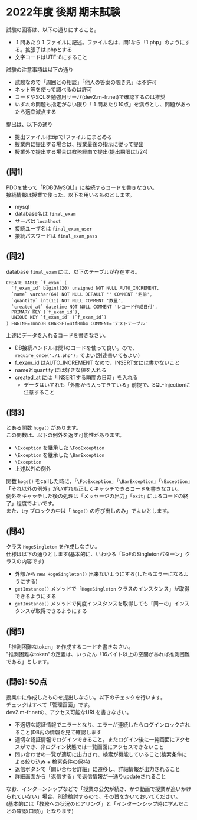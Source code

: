 ﻿# 2022年度 後期 期末試験

試験の回答は、以下の通りにすること。    

- １問あたり１ファイルに記述。ファイル名は、問1なら「1.php」のようにする。拡張子は.phpとする
- 文字コードはUTF-8にすること

試験の注意事項は以下の通り    

- 試験なので「周囲との相談」「他人の答案の覗き見」は不許可
- ネット等を使って調べるのは許可
- コードやSQLを勉強用サーバ(dev2.m-fr.net)で確認するのは推奨
- いずれの問題も指定がない限り「１問あたり10点」を満点とし、問題があったら適宜減点する

提出は、以下の通り

- 提出ファイルはzipで1ファイルにまとめる
- 授業内に提出する場合は、授業最後の指示に従って提出
- 授業外で提出する場合は教務経由で提出(提出期限は1/24)

## (問1)

PDOを使って「RDB(MySQL)」に接続するコードを書きなさい。    
接続情報は授業で使った、以下を用いるものとします。    

- mysql
- database名は `final_exam`
- サーバは `localhost`
- 接続ユーザ名は `final_exam_user`
- 接続パスワードは `final_exam_pass`

## (問2)

database `final_exam` には、以下のテーブルが存在する。    

```
CREATE TABLE `f_exam` (
  `f_exam_id` bigint(20) unsigned NOT NULL AUTO_INCREMENT,
  `name` varchar(64) NOT NULL DEFAULT '' COMMENT '名前',
  `quantity` int(11) NOT NULL COMMENT '数量',
  `created_at` datetime NOT NULL COMMENT 'レコード作成日付',
  PRIMARY KEY (`f_exam_id`),
  UNIQUE KEY `f_exam_id` (`f_exam_id`)
) ENGINE=InnoDB CHARSET=utf8mb4 COMMENT='テストテーブル'
```

上述にデータを入れるコードを書きなさい。    

- DB接続ハンドルは問1のコードを使って良い。ので、 `require_once('./1.php');` でよい(別途書いてもよい)
- f_exam_id はAUTO_INCREMENT なので、INSERT文には書かないこと
- nameとquantity には好きな値を入れる
- created_at には「INSERTする瞬間の日時」を入れる
  + データはいずれも「外部から入ってきている」前提で、SQL-Injectionに注意すること

## (問3)

とある関数 `hoge()` があります。    
この関数は、以下の例外を返す可能性があります。    

- `\Exception` を継承した `\FooException`
- `\Exception` を継承した `\BarException`
- `\Exception`
- 上述以外の例外

関数 `hoge()` をcallした時に、「`\FooException`」「`\BarException`」「`\Exception`」「それ以外の例外」がいずれも正しくキャッチできるコードを書きなさい。    
例外をキャッチした後の処理は「メッセージの出力」「`exit;` によるコードの終了」程度でよいです。  
また、try ブロックの中は「 `hoge()` の呼び出しのみ」でよいとします。    

## (問4)

クラス `HogeSingleton` を作成しなさい。    
仕様は以下の通りとします(基本的に、いわゆる「GoFのSingletonパターン」クラスの内容です)    

- 外部から `new HogeSingleton()` 出来ないようにする(したらエラーになるようにする)
- `getInstance()` メソッドで「`HogeSingleton` クラスのインスタンス」が取得できるようにする
- `getInstance()` メソッドで何度インスタンスを取得しても「同一の」インスタンスが取得できるようにする

## (問5)

「推測困難なtoken」を作成するコードを書きなさい。    
"推測困難なtoken"の定義は、いったん「16バイト以上の空間があれば推測困難である」とします。  

## (問6): 50点

授業中に作成したものを提出しなさい。以下のチェックを行います。    
チェックはすべて「管理画面」です。  
dev2.m-fr.netの、アクセス可能なURLを書きなさい。    

- 不適切な認証情報でエラーとなり、エラーが連続したらログインロックされること(DB内の情報を見て確認します
- 適切な認証情報でログインできること。またログイン後に一覧画面にアクセスができ、非ログイン状態では一覧画面にアクセスできないこと
- 問い合わせの一覧が適切に出力され、検索が機能していること(検索条件による絞り込み + 検索条件の保持)
- 返信ボタンで「問い合わせ詳細」に遷移し、詳細情報が出力されること
- 詳細画面から「返信する」で返信情報が一通りupdateされること

なお、インターンシップなどで「授業の公欠が続き、かつ動画で授業が追いかけられていない」場合、別途検討するので、その旨をかいておいてください。  
(基本的には「教務への状況のヒアリング」と「インターンシップ時に学んだことの確認(口頭)」となります)
